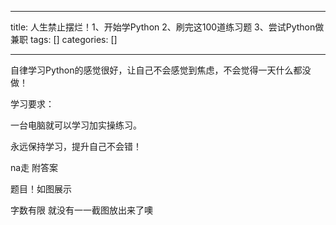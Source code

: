 
--- 
title:  人生禁止摆烂！1、开始学Python 2、刷完这100道练习题 3、尝试Python做兼职 
tags: []
categories: [] 

---
自律学习Python的感觉很好，让自己不会感觉到焦虑，不会觉得一天什么都没做！

 

学习要求：

一台电脑就可以学习加实操练习。

永远保持学习，提升自己不会错！



 na走 附答案

题目！如图展示

字数有限 就没有一一截图放出来了噢



